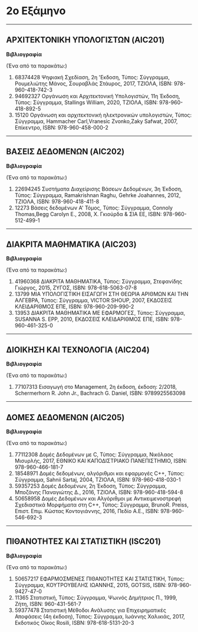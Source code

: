 # 2ο Εξάμηνο
***
## ΑΡΧΙΤΕΚΤΟΝΙΚΗ ΥΠΟΛΟΓΙΣΤΩΝ (AIC201)
**Βιβλιογραφία**

(Ένα από τα παρακάτω:)

1. 68374428 Ψηφιακή Σχεδίαση, 2η 'Εκδοση, Τύπος: Σύγγραμμα, Ρουμελιώτης Μάνος, Σουραβλάς Στάυρος, 2017, ΤΖΙΟΛΑ, ISBN: 978-960-418-742-3 
2. 94692327 Οργάνωση και Αρχιτεκτονική Υπολογιστών, 11η Έκδοση, Τύπος: Σύγγραμμα, Stallings William, 2020, ΤΖΙΟΛΑ, ISBN: 978-960-418-892-5 
3. 15120 Οργάνωση και αρχιτεκτονική ηλεκτρονικών υπολογιστών, Τύπος: Σύγγραμμα, Hammacher Carl,Vranesic Zvonko,Zaky Safwat, 2007, Επίκεντρο, ISBN: 978-960-458-000-2 
***
## ΒΑΣΕΙΣ ΔΕΔΟΜΕΝΩΝ (AIC202)
**Βιβλιογραφία**

(Ένα από τα παρακάτω:)

1. 22694245 Συστήματα Διαχείρισης Βάσεων Δεδομένων, 3η Έκδοση, Τύπος: Σύγγραμμα, Ramakrishnan Raghu, Gehrke Joahannes, 2012, ΤΖΙΟΛΑ, ISBN: 978-960-418-411-8
2. 12273 Βάσεις δεδομένων Α' Τόμος, Τύπος: Σύγγραμμα, Connoly Thomas,Begg Carolyn E., 2008, Χ. Γκιούρδα & ΣΙΑ ΕΕ, ISBN: 978-960-512-499-1
***
## ΔΙΑΚΡΙΤΑ ΜΑΘΗΜΑΤΙΚΑ (AIC203)
**Βιβλιογραφία**

(Ένα από τα παρακάτω:)

1. 41960368 ΔΙΑΚΡΙΤΑ ΜΑΘΗΜΑΤΙΚΑ, Τύπος: Σύγγραμμα, Στεφανίδης Γιώργος, 2015, ΖΥΓΟΣ, ISBN: 978-618-5063-07-8 
2. 13799 ΜΙΑ ΥΠΟΛΟΓΙΣΤΙΚΗ ΕΙΣΑΓΩΓΗ ΣΤΗ ΘΕΩΡΙΑ ΑΡΙΘΜΩΝ ΚΑΙ ΤΗΝ ΑΛΓΕΒΡΑ, Τύπος: Σύγγραμμα, VICTOR SHOUP, 2007, ΕΚΔΟΣΕΙΣ ΚΛΕΙΔΑΡΙΘΜΟΣ ΕΠΕ, ISBN: 978-960-209-990-2 
3. 13953 ΔΙΑΚΡΙΤΑ ΜΑΘΗΜΑΤΙΚΑ ΜΕ ΕΦΑΡΜΟΓΕΣ, Τύπος: Σύγγραμμα, SUSANNA S. EPP, 2010, ΕΚΔΟΣΕΙΣ ΚΛΕΙΔΑΡΙΘΜΟΣ ΕΠΕ, ISBN: 978-960-461-325-0
***
## ΔΙΟΙΚΗΣΗ ΚΑΙ ΤΕΧΝΟΛΟΓΙΑ (AIC204)
**Βιβλιογραφία**

(Ένα από τα παρακάτω:)
1. 77107313 Εισαγωγή στο Management, 2η έκδοση, έκδοση: 2/2018, Schermerhorn R. John Jr., Bachrach G. Daniel, ISBN: 9789925563098
***
## ΔΟΜΕΣ ΔΕΔΟΜΕΝΩΝ (AIC205)
**Βιβλιογραφία**

(Ένα από τα παρακάτω:)

1. 77112308 Δομές Δεδομένων με C, Τύπος: Σύγγραμμα, Νικόλαος Μισυρλής, 2017, ΕΘΝΙΚΟ ΚΑΙ ΚΑΠΟΔΙΣΤΡΙΑΚΟ ΠΑΝΕΠΙΣΤΗΜΙΟ, ISBN: 978-960-466-181-7
2. 18548971 Δομές δεδομένων, αλγόριθμοι και εφαρμογές C++, Τύπος: Σύγγραμμα, Sahnii Sartaj, 2004, ΤΖΙΟΛΑ, ISBN: 978-960-418-030-1
3. 59357253 Δομές Δεδομένων, 2η Έκδοση, Τύπος: Σύγγραμμα, Μποζάνης Παναγιώτης Δ., 2016, ΤΖΙΟΛΑ, ISBN: 978-960-418-594-8
4. 50658958 Δομές Δεδομένων και Αλγόριθμοι με Αντικειμενοστρεφή Σχεδιαστικά Μορφήματα στη C++, Τύπος: Σύγγραμμα, BrunoR. Preiss, Επιστ. Επιμ. Κώστας Κοντογιάννης, 2016, Πεδίο Α.Ε., ISBN: 978-960-546-692-3
***
## ΠΙΘΑΝΟΤΗΤΕΣ ΚΑΙ ΣΤΑΤΙΣΤΙΚΗ (ISC201)
**Βιβλιογραφία**

(Ένα από τα παρακάτω:)

1. 50657217 ΕΦΑΡΜΟΣΜΕΝΕΣ ΠΙΘΑΝΟΤΗΤΕΣ ΚΑΙ ΣΤΑΤΙΣΤΙΚΗ, Τύπος: Σύγγραμμα, ΚΟΥΤΡΟΥΒΕΛΗΣ ΙΩΑΝΝΗΣ, 2015, GOTSIS, ISBN: 978-960-9427-47-0
2. 11365 Στατιστική, Τύπος: Σύγγραμμα, Ψωινός Δημήτριος Π., 1999, Ζήτη, ISBN: 960-431-561-7
3. 59377478 Στατιστική Μέθοδοι Ανάλυσης για Επιχειρηματικές Αποφάσεις (4η έκδοση), Τύπος: Σύγγραμμα, Ιωάννης Χαλικιάς, 2017, Εκδοτικός Οίκος Rosili, ISBN: 978-618-5131-20-3
